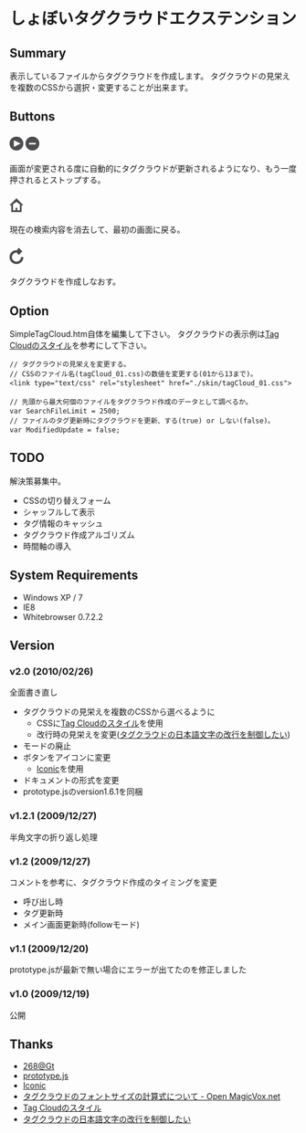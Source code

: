  しょぼいタグクラウドエクステンション
======================================

 Summary
---------

表示しているファイルからタグクラウドを作成します。
タグクラウドの見栄えを複数のCSSから選択・変更することが出来ます。


 Buttons
---------

### ![AutoFollow Start](./icon/play_alt_24x24.png) ![Stop](./icon/minus_alt_24x24.png) ###

画面が変更される度に自動的にタグクラウドが更新されるようになり、もう一度押されるとストップする。

### ![Clear](./icon/home_24x24.png) ###

現在の検索内容を消去して、最初の画面に戻る。

### ![Update](./icon/reload_24x28.png) ###

タグクラウドを作成しなおす。


 Option
--------

SimpleTagCloud.htm自体を編集して下さい。
タグクラウドの表示例は[Tag Cloudのスタイル](http://3ping.org/2007/10/20/1428)を参考にして下さい。

    // タグクラウドの見栄えを変更する。
    // CSSのファイル名(tagCloud_01.css)の数値を変更する(01から13まで)。
    <link type="text/css" rel="stylesheet" href="./skin/tagCloud_01.css">

    // 先頭から最大何個のファイルをタグクラウド作成のデータとして調べるか。
    var SearchFileLimit = 2500;
    // ファイルのタグ更新時にタグクラウドを更新、する(true) or しない(false)。
    var ModifiedUpdate = false;


 TODO
------

解決策募集中。

  * CSSの切り替えフォーム
  * シャッフルして表示
  * タグ情報のキャッシュ
  * タグクラウド作成アルゴリズム
  * 時間軸の導入


 System Requirements 
---------------------

  * Windows XP / 7
  * IE8
  * Whitebrowser 0.7.2.2


 Version
---------

### v2.0 (2010/02/26) ###

全面書き直し

  * タグクラウドの見栄えを複数のCSSから選べるように
    * CSSに[Tag Cloudのスタイル](http://3ping.org/2007/10/20/1428)を使用
    * 改行時の見栄えを変更([タグクラウドの日本語文字の改行を制御したい](http://p2b.jp/200912-tagcloud-with-word-break-and-white-space))
  * モードの廃止
  * ボタンをアイコンに変更
    * [Iconic](http://somerandomdude.com/projects/iconic/)を使用
  * ドキュメントの形式を変更
  * prototype.jsのversion1.6.1を同梱

### v1.2.1 (2009/12/27) ###

半角文字の折り返し処理

### v1.2 (2009/12/27) ###

コメントを参考に、タグクラウド作成のタイミングを変更

  * 呼び出し時
  * タグ更新時
  * メイン画面更新時(followモード)

### v1.1 (2009/12/20) ###

prototype.jsが最新で無い場合にエラーが出てたのを修正しました

### v1.0 (2009/12/19) ###

公開


 Thanks
--------

  * [268@Gt](http://www12.atwiki.jp/whitebrowser/)
  * [prototype.js](http://prototypejs.org/)
  * [Iconic](http://somerandomdude.com/projects/iconic/)
  * [タグクラウドのフォントサイズの計算式について - Open MagicVox.net](http://www.magicvox.net/archive/2008/04091135/)
  * [Tag Cloudのスタイル](http://3ping.org/2007/10/20/1428)
  * [タグクラウドの日本語文字の改行を制御したい](http://p2b.jp/200912-tagcloud-with-word-break-and-white-space)

<!-- vim: set sw=2 sts=2 ft=markdown : -->

